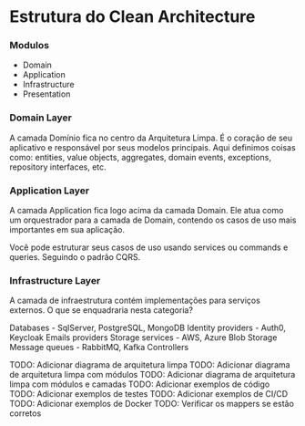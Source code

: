 # Estrutura do Clean Architecture

### Modulos

* Domain
* Application
* Infrastructure
* Presentation

### Domain Layer
A camada Domínio fica no centro da Arquitetura Limpa. É o coração de seu aplicativo e responsável por seus modelos principais. Aqui definimos coisas como: entities, value objects, aggregates, domain events, exceptions, repository interfaces, etc.

### Application Layer

A camada Application fica logo acima da camada Domain. Ele atua como um orquestrador para a camada de Domain, contendo os casos de uso mais importantes em sua aplicação.

Você pode estruturar seus casos de uso usando services ou commands e queries. Seguindo o padrão CQRS.

### Infrastructure Layer

A camada de infraestrutura contém implementações para serviços externos. O que se enquadraria nesta categoria?

Databases - SqlServer, PostgreSQL, MongoDB
Identity providers - Auth0, Keycloak
Emails providers
Storage services - AWS, Azure Blob Storage
Message queues - RabbitMQ, Kafka
Controllers

TODO: Adicionar diagrama de arquitetura limpa
TODO: Adicionar diagrama de arquitetura limpa com módulos
TODO: Adicionar diagrama de arquitetura limpa com módulos e camadas
TODO: Adicionar exemplos de código
TODO: Adicionar exemplos de testes
TODO: Adicionar exemplos de CI/CD
TODO: Adicionar exemplos de Docker
TODO: Verificar os mappers se estão corretos
